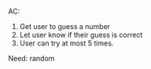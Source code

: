 AC:
1. Get user to guess a number
2. Let user know if their guess is correct
3. User can try at most 5 times.

Need:
random
